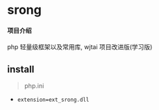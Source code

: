 # srong

#### 项目介绍
php 轻量级框架以及常用库, wjtai 项目改进版(学习版)



## install

>  php.ini

- ``extension=ext_srong.dll``


